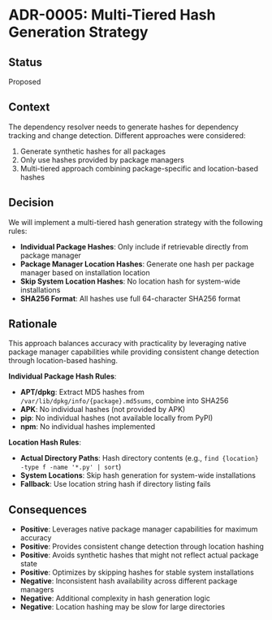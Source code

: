 # ADR-0005: Multi-Tiered Hash Generation Strategy

## Status

Proposed

## Context

The dependency resolver needs to generate hashes for dependency tracking and change detection. Different approaches were considered:

1. Generate synthetic hashes for all packages
2. Only use hashes provided by package managers
3. Multi-tiered approach combining package-specific and location-based hashes

## Decision

We will implement a multi-tiered hash generation strategy with the following rules:

- **Individual Package Hashes**: Only include if retrievable directly from package manager
- **Package Manager Location Hashes**: Generate one hash per package manager based on installation location
- **Skip System Location Hashes**: No location hash for system-wide installations
- **SHA256 Format**: All hashes use full 64-character SHA256 format

## Rationale

This approach balances accuracy with practicality by leveraging native package manager capabilities while providing consistent change detection through location-based hashing.

**Individual Package Hash Rules**:

- **APT/dpkg**: Extract MD5 hashes from `/var/lib/dpkg/info/{package}.md5sums`, combine into SHA256
- **APK**: No individual hashes (not provided by APK)
- **pip**: No individual hashes (not available locally from PyPI)
- **npm**: No individual hashes implemented

**Location Hash Rules**:

- **Actual Directory Paths**: Hash directory contents (e.g., `find {location} -type f -name '*.py' | sort`)
- **System Locations**: Skip hash generation for system-wide installations
- **Fallback**: Use location string hash if directory listing fails

## Consequences

- **Positive**: Leverages native package manager capabilities for maximum accuracy
- **Positive**: Provides consistent change detection through location hashing
- **Positive**: Avoids synthetic hashes that might not reflect actual package state
- **Positive**: Optimizes by skipping hashes for stable system installations
- **Negative**: Inconsistent hash availability across different package managers
- **Negative**: Additional complexity in hash generation logic
- **Negative**: Location hashing may be slow for large directories
